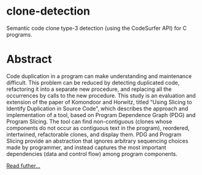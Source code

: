 clone-detection
===============

Semantic code clone type-3 detection (using the CodeSurfer API) for C programs.

Abstract
========

Code duplication in a program can make understanding and maintenance difficult. This problem can be reduced by detecting duplicated code, refactoring it into a separate new procedure, and replacing all the occurrences by calls to the new procedure. This study is an evaluation and extension of the paper of Komondoor and Horwitz, titled “Using Slicing to Identify Duplication in Source Code”, which describes the approach and implementation of a tool, based on Program Dependence Graph (PDG) and Program Slicing. The tool can find non-contiguous (clones whose components do not occur as contiguous text in the program), reordered, intertwined, refactorable clones, and display them. PDG and Program Slicing provide an abstraction that ignores arbitrary sequencing choices made by programmer, and instead captures the most important dependencies (data and control flow) among program components.

[Read futher...](Hamid2014.pdf)